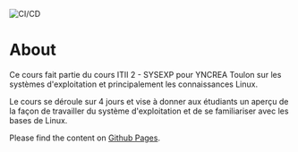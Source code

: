![CI/CD](https://github.com/jurocknsail/yncrea-cloudcomputing/workflows/CI/CD/badge.svg)

# About

Ce cours fait partie du cours ITII 2 - SYSEXP pour YNCREA Toulon sur les systèmes d'exploitation et principalement les connaissances Linux.

Le cours se déroule sur 4 jours et vise à donner aux étudiants un aperçu de la façon de travailler du système d'exploitation et de se familiariser avec les bases de Linux.

Please find the content on [Github Pages](https://jurocknsail.github.io/yncrea-sysexp/).